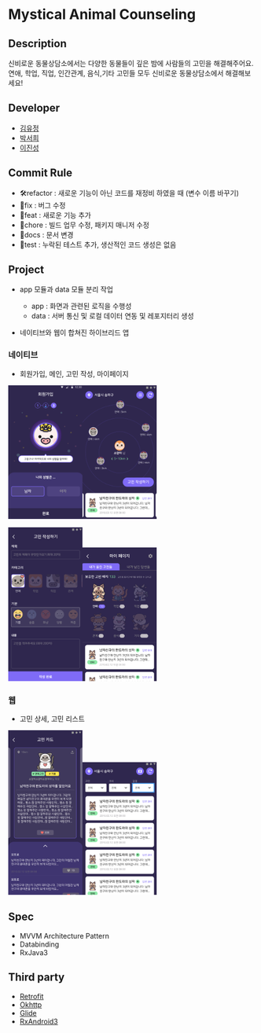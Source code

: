 # Mystical Animal Counseling

## Description
신비로운 동물상담소에서는 다양한 동물들이 깊은 밤에 사람들의 고민을 해결해주어요.
연애, 학업, 직업, 인간관계, 음식,기타 고민들 모두 신비로운 동물상담소에서 해결해보세요!

## Developer

- [김유정](https://github.com/YuChocopie)
- [박서희](https://github.com/seohui548)
- [이진성](https://github.com/dlwls5201)

## Commit Rule

- 🛠refactor : 새로운 기능이 아닌 코드를 재정비 하였을 때 (변수 이름 바꾸기)
- 🐛fix : 버그 수정
- 🧸feat : 새로운 기능 추가
- 🧀chore : 빌드 업무 수정, 패키지 매니저 수정
- 🌱docs : 문서 변경
- 🍰test : 누락된 테스트 추가, 생산적인 코드 생성은 없음

## Project

- app 모듈과 data 모듈 분리 작업
    - app : 화면과 관련된 로직을 수행성
    - data : 서버 통신 및 로컬 데이터 연동 및 레포지터리 생성

- 네이티브와 웹이 합쳐진 하이브리드 앱

### 네이티브
- 회원가입, 메인, 고민 작성, 마이페이지

<img src = screen/join.png width="30%" height="30%"><img src = screen/main.png width="30%" height="30%">

<img src = screen/write.png width="30%" height="30%"><img src = screen/mypage.png width="30%" height="30%">

### 웹
- 고민 상세, 고민 리스트

<img src = screen/web_detail.png width="30%" height="30%"><img src = screen/web_list.png width="30%" height="30%">


## Spec

- MVVM Architecture Pattern
- Databinding
- RxJava3

## Third party

- [Retrofit](https://square.github.io/retrofit/)
- [Okhttp](https://square.github.io/okhttp/)
- [Glide](https://bumptech.github.io/glide/doc/getting-started.html)
- [RxAndroid3](https://github.com/ReactiveX/RxAndroid/tree/3.x)


